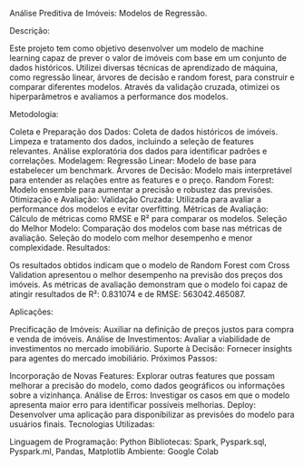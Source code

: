 Análise Preditiva de Imóveis: Modelos de Regressão.

Descrição:

Este projeto tem como objetivo desenvolver um modelo de machine learning capaz de prever o valor de imóveis com base em um conjunto de dados históricos. 
Utilizei diversas técnicas de aprendizado de máquina, como regressão linear, árvores de decisão e random forest, para construir e comparar diferentes modelos. Através da validação cruzada, 
otimizei os hiperparâmetros e avaliamos a performance dos modelos.

Metodologia:

Coleta e Preparação dos Dados:
Coleta de dados históricos de imóveis.
Limpeza e tratamento dos dados, incluindo a seleção de features relevantes.
Análise exploratória dos dados para identificar padrões e correlações.
Modelagem:
Regressão Linear: Modelo de base para estabelecer um benchmark.
Árvores de Decisão: Modelo mais interpretável para entender as relações entre as features e o preço.
Random Forest: Modelo ensemble para aumentar a precisão e robustez das previsões.
Otimização e Avaliação:
Validação Cruzada: Utilizada para avaliar a performance dos modelos e evitar overfitting.
Métricas de Avaliação: Cálculo de métricas como RMSE e R² para comparar os modelos.
Seleção do Melhor Modelo:
Comparação dos modelos com base nas métricas de avaliação.
Seleção do modelo com melhor desempenho e menor complexidade.
Resultados:

Os resultados obtidos indicam que o modelo de Random Forest com Cross Validation apresentou o melhor desempenho na previsão dos preços dos imóveis. 
As métricas de avaliação demonstram que o modelo foi capaz de atingir resultados de R²: 0.831074 e de RMSE: 563042.465087.

Aplicações:

Precificação de Imóveis: Auxiliar na definição de preços justos para compra e venda de imóveis.
Análise de Investimentos: Avaliar a viabilidade de investimentos no mercado imobiliário.
Suporte à Decisão: Fornecer insights para agentes do mercado imobiliário.
Próximos Passos:

Incorporação de Novas Features: Explorar outras features que possam melhorar a precisão do modelo, como dados geográficos ou informações sobre a vizinhança.
Análise de Erros: Investigar os casos em que o modelo apresenta maior erro para identificar possíveis melhorias.
Deploy: Desenvolver uma aplicação para disponibilizar as previsões do modelo para usuários finais.
Tecnologias Utilizadas:

Linguagem de Programação: Python
Bibliotecas: Spark, Pyspark.sql, Pyspark.ml, Pandas, Matplotlib
Ambiente: Google Colab
